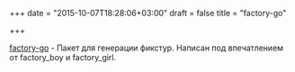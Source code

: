 +++
date = "2015-10-07T18:28:06+03:00"
draft = false
title = "factory-go"

+++

<p><a href="https://github.com/bluele/factory-go">factory-go</a>&nbsp;- Пакет для генерации фикстур. Написан под впечатлением от&nbsp;factory_boy и factory_girl.</p>


